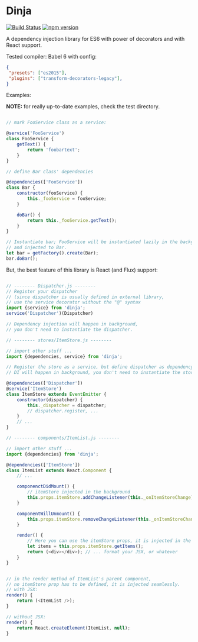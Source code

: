 Dinja
=====

[![Build Status](https://travis-ci.org/susu/dinja.svg?branch=master)](https://travis-ci.org/susu/dinja)
[![npm version](https://badge.fury.io/js/dinja.png)](https://badge.fury.io/js/dinja)

A dependency injection library for ES6 with power of decorators and with React support.

Tested compiler: Babel 6 with config:

```json
{
 "presets": ["es2015"],
 "plugins": ["transform-decorators-legacy"],
}
```

Examples:

**NOTE:** for really up-to-date examples, check the test directory.
```js

// mark FooService class as a service:

@service('FooService')
class FooService {
    getText() {
        return 'foobartext';
    }
}

// define Bar class' dependencies

@dependencies(['FooService'])
class Bar {
    constructor(fooService) {
        this._fooService = fooService;
    }

    doBar() {
        return this._fooService.getText();
    }
}

// Instantiate bar; FooService will be instantiated lazily in the background,
// and injected to Bar.
let bar = getFactory().create(Bar);
bar.doBar();
```

But, the best feature of this library is React (and Flux) support:
```js

// -------- Dispatcher.js --------
// Register your dispatcher
// (since dispatcher is usually defined in external library,
// use the service decorator without the "@" syntax
import {service} from 'dinja';
service('Dispatcher')(Dispatcher)

// Dependency injection will happen in background,
// you don't need to instantiate the dispatcher.

// -------- stores/ItemStore.js --------

// import other stuff ...
import {dependencies, service} from 'dinja';

// Register the store as a service, but define dispatcher as dependency.
// DI will happen in background, you don't need to instantiate the store.

@dependencies(['Dispatcher'])
@service('ItemStore')
class ItemStore extends EventEmitter {
    constructor(dispatcher) {
        this._dispatcher = dispatcher;
        // dispatcher.register, ...
    }
    // ...
}

// -------- components/ItemList.js --------

// import other stuff ...
import {dependencies} from 'dinja';

@dependencies(['ItemStore'])
class ItemList extends React.Component {
    // ...

    componenctDidMount() {
        // itemStore injected in the background
        this.props.itemStore.addChangeListener(this._onItemStoreChange);
    }

    componentWillUnmount() {
        this.props.itemStore.removeChangeListener(this._onItemStoreChange);
    }

    render() {
        // Here you can use the itemStore props, it is injected in the background.
        let items = this.props.itemStore.getItems();
        return (<div></div>); // ... format your JSX, or whatever
    }
}


// in the render method of ItemList's parent component,
// no itemStore prop has to be defined, it is injected seamlessly.
// with JSX:
render() {
    return (<ItemList />);
}

// without JSX:
render() {
    return React.createElement(ItemList, null);
}

```
